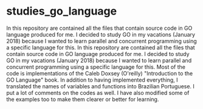 # studies_go_language
In this repository are contained all the files that contain source code in GO language produced for me. I decided to study GO in my vacations (January 2018) because I wanted to learn parallel and concurrent programming using a specific language for this. In this repository are contained all the files that contain source code in GO language produced for me. I decided to study GO in my vacations (January 2018) because I wanted to learn parallel and concurrent programming using a specific language for this. Most of the code is implementations of the Caleb Doxsey (O'reilly) "Introduction to the GO Language" book. In addition to having implemented everything, I translated the names of variables and functions into Brazilian Portuguese. I put a lot of comments on the codes as well. I have also modified some of the examples too to make them clearer or better for learning.
